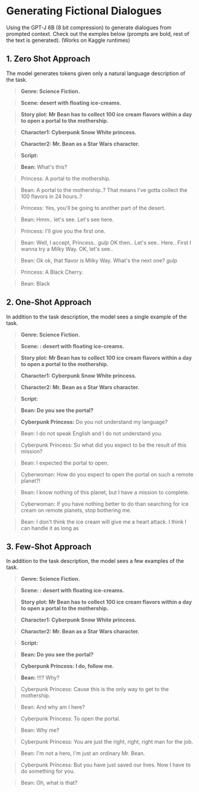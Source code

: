 # Generating Fictional Dialogues
Using the GPT-J 6B (8 bit compression) to generate dialogues from prompted context.
Check out the exmples below (prompts are bold, rest of the text is generated). (Works on Kaggle runtimes)

## 1. Zero Shot Approach
The model generates tokens given only a natural language description of the task.
> **Genre: Science Fiction.**

> **Scene: desert with floating ice-creams.**

> **Story plot: Mr Bean has to collect 100 ice cream flavors within a day to open a portal to the mothership.**

> **Character1: Cyberpunk Snow White princess.**

> **Character2: Mr. Bean as a Star Wars character.**

> **Script:**

> **Bean:** What's this?

> Princess: A portal to the mothership.

> Bean: A portal to the mothership..? That means I've gotta collect the 100 flavors in 24 hours..?

> Princess: Yes, you'll be going to another part of the desert.

> Bean: Hmm.. let's see. Let's see here.

> Princess: I'll give you the first one.

> Bean: Well, I accept, Princess.. *gulp* OK then.. Let's see.. Here.. First I wanna try a Milky Way. OK, let's see..

> Bean: Ok ok, that flavor is Milky Way. What's the next one? *gulp*

> Princess: A Black Cherry.

> Bean: Black

## 2. One-Shot Approach
In addition to the task description, the model sees a single example of the task. 
> **Genre: Science Fiction.**

> **Scene: : desert with floating ice-creams.**

> **Story plot: Mr Bean has to collect 100 ice cream flavors within a day to open a portal to the mothership.**

> **Character1: Cyberpunk Snow White princess.**

> **Character2: Mr. Bean as a Star Wars character.**

> **Script:**

> **Bean: Do you see the portal?**

> **Cyberpunk Princess:** Do you not understand my language?

> Bean: I do not speak English and I do not understand you.

> Cyberpunk Princess: So what did you expect to be the result of this mission?

> Bean: I expected the portal to open.

> Cyberwoman: How do you expect to open the portal on such a remote planet?!

> Bean: I know nothing of this planet, but I have a mission to complete.

> Cyberwoman: If you have nothing better to do than searching for ice cream on remote planets, stop bothering me.

> Bean: I don't think the ice cream will give me a heart attack. I think I can handle it as long as

## 3. Few-Shot Approach
In addition to the task description, the model sees a few examples of the task.
> **Genre: Science Fiction.**

> **Scene: : desert with floating ice-creams.**

> **Story plot: Mr Bean has to collect 100 ice cream flavors within a day to open a portal to the mothership.**

> **Character1: Cyberpunk Snow White princess.**

> **Character2: Mr. Bean as a Star Wars character.**

> **Script:**

> **Bean: Do you see the portal?**

> **Cyberpunk Princess: I do, follow me.**

> **Bean:** !!!? Why?

> Cyberpunk Princess: Cause this is the only way to get to the mothership.

> Bean: And why am I here?

> Cyberpunk Princess: To open the portal.

> Bean: Why me?

> Cyberpunk Princess: You are just the right, right, right man for the job.

> Bean: I'm not a hero, I'm just an ordinary Mr. Bean.

> Cyberpunk Princess: But you have just saved our lives. Now I have to do something for you.

> Bean: Oh, what is that?
